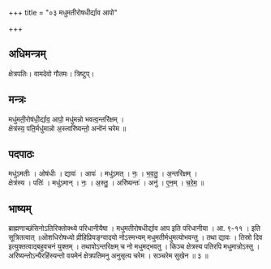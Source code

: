 +++
title = "०३ मधुमतीरोषधीर्द्याव आपो"

+++
## अधिमन्त्रम्
क्षेत्रपतिः। वामदेवो गौतमः। त्रिष्टुप्।

## मन्त्रः
मधु॑मती॒रोष॑धी॒र्द्याव॒ आपो॒ मधु॑मन्नो भवत्व॒न्तरि॑क्षम् ।  
क्षेत्र॑स्य॒ पति॒र्मधु॑मान्नो अ॒स्त्वरि॑ष्यन्तो॒ अन्वे॑नं चरेम ॥

## पदपाठः
मधु॑ऽमतीः । ओष॑धीः । द्यावः॑ । आपः॑ । मधु॑ऽमत् । नः॒ । भ॒व॒तु॒ । अ॒न्तरि॑क्षम् ।  
क्षेत्र॑स्य । पतिः॑ । मधु॑ऽमान् । नः॒ । अ॒स्तु॒ । अरि॑ष्यन्तः॑ । अनु॑ । ए॒न॒म् । च॒रे॒म॒ ॥

## भाष्यम्
ब्राह्मणाच्छंसिनोऽतिरिक्तोक्थ्ये परिधानीयैषा । मधुमतीरोषधीर्द्याव आप इति परिधानीया । आ. ९-११ । इति सूत्रितत्वात् ॥ऒशधिरोषध्यो व्रीहिप्रियङ्ग्वादयो नोऽस्मभ्यम् मधुमतीर्मधुमत्योभवन्तु । तथा द्यावः । तिस्रो दिव इत्युक्तत्वाद्बहुवचनं युक्तम् । तथापोऽन्तरिक्षम् च नो मधुमद्भवतु । किञ्च क्षेत्रस्य पतिरपि मधुमान्नोऽस्तु । अरिष्यन्तोऽन्यैरहिंस्यन्तो वयमेनं क्षेत्रपतिमनु अनुसृत्य चरेम । सञ्चरेम सुखेन ॥ ३ ॥